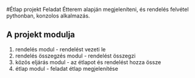 #Étlap projekt
Feladat Étterem alapján megjeleníteni, és rendelés felvétel pythonban, konzolos alkalmazás.
## A projekt modulja
1. rendelés modul - rendelést vezeti le
2. rendelés összegzés modul - rendelést összegzi
3. közös eljárás modul - az étlapot és rendelést hozza össze
4. étlap modul - feladat étlap megjelenítése
